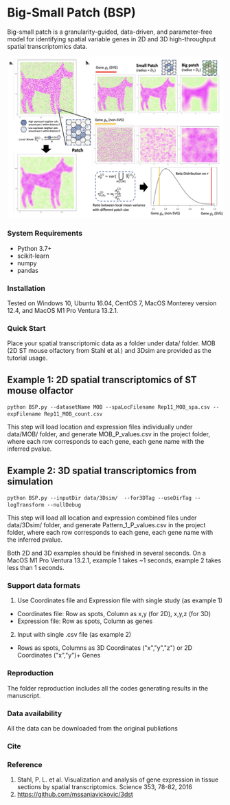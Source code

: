 # Big-Small Patch (BSP)

Big-small patch is a granularity-guided, data-driven, and parameter-free model for identifying spatial variable genes in 2D and 3D high-throughput spatial transcriptomics data.

![BSP](flowchart.png)

### System Requirements
* Python 3.7+
* scikit-learn
* numpy
* pandas

### Installation
Tested on Windows 10, Ubuntu 16.04, CentOS 7, MacOS Monterey version 12.4, and MacOS M1 Pro Ventura 13.2.1.

### Quick Start

Place your spatial transcriptomic data as a folder under data/ folder. MOB (2D ST mouse olfactory from Stahl et al.) and 3Dsim are provided as the tutorial usage.

## Example 1: 2D spatial transcriptomics of ST mouse olfactor
```
python BSP.py --datasetName MOB --spaLocFilename Rep11_MOB_spa.csv --expFilename Rep11_MOB_count.csv
```

This step will load location and expression files individually under data/MOB/ folder, and generate MOB_P_values.csv in the project folder, where each row corresponds to each gene, each gene name with the inferred pvalue.


## Example 2: 3D spatial transcriptomics from simulation
```
python BSP.py --inputDir data/3Dsim/  --for3DTag --useDirTag --logTransform --nullDebug
```
This step will load all location and expression combined files under data/3Dsim/ folder, and generate Pattern_1_P_values.csv in the project folder, where each row corresponds to each gene, each gene name with the inferred pvalue.

Both 2D and 3D examples should be finished in several seconds. On a MacOS M1 Pro Ventura 13.2.1, example 1 takes ~1 seconds, example 2 takes less than 1 seconds.

### Support data formats
1. Use Coordinates file and Expression file with single study (as example 1)
* Coordinates file: Row as spots, Column as x,y (for 2D), x,y,z (for 3D)
* Expression file: Row as spots, Column as genes

2. Input with single .csv file (as example 2)
* Rows as spots, Columns as 3D Coordinates ("x","y","z") or 2D Coordinates ("x","y")+ Genes

### Reproduction
The folder reproduction includes all the codes generating results in the manuscript.

### Data availability
All the data can be downloaded from the original publiations

### Cite


### Reference
1. Stahl, P. L. et al. Visualization and analysis of gene expression in tissue sections by spatial transcriptomics. Science 353, 78-82, 2016
2. https://github.com/mssanjavickovic/3dst

